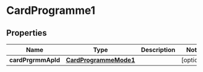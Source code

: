 

# CardProgramme1

## Properties

Name | Type | Description | Notes
------------ | ------------- | ------------- | -------------
**cardPrgrmmApld** | [**CardProgrammeMode1**](CardProgrammeMode1.md) |  |  [optional]



